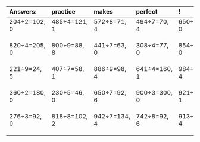 | Answers: | practice | makes | perfect | ! |
| :--- | :--- | :--- | :--- | :--- |
| 204÷2=102, 0 | 485÷4=121, 1 | 572÷8=71, 4 | 494÷7=70, 4 | 650÷2=325, 0 | 
|   |   |   |   |   | 
|   |   |   |   |   | 
|   |   |   |   |   | 
| 820÷4=205, 0 | 800÷9=88, 8 | 441÷7=63, 0 | 308÷4=77, 0 | 854÷2=427, 0 | 
|   |   |   |   |   | 
|   |   |   |   |   | 
|   |   |   |   |   | 
| 221÷9=24, 5 | 407÷7=58, 1 | 886÷9=98, 4 | 641÷4=160, 1 | 984÷5=196, 4 | 
|   |   |   |   |   | 
|   |   |   |   |   | 
|   |   |   |   |   | 
| 360÷2=180, 0 | 230÷5=46, 0 | 650÷7=92, 6 | 900÷3=300, 0 | 921÷4=230, 1 | 
|   |   |   |   |   | 
|   |   |   |   |   | 
|   |   |   |   |   | 
| 276÷3=92, 0 | 818÷8=102, 2 | 942÷7=134, 4 | 742÷8=92, 6 | 913÷9=101, 4 | 
|   |   |   |   |   | 
|   |   |   |   |   | 
|   |   |   |   |   | 
